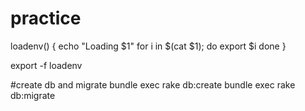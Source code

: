 # practice

loadenv()
{
  echo "Loading $1"
  for i in $(cat $1); do
    export $i
  done
}

export -f loadenv

#create db and migrate
bundle exec rake db:create
bundle exec rake db:migrate
